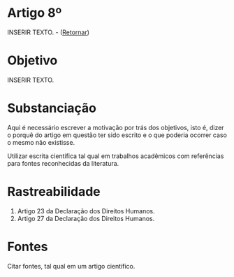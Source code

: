 # Artigo 8º

INSERIR TEXTO. - ([Retornar](DireitosDoIndividuo.md))

# Objetivo
INSERIR TEXTO.

# Substanciação
Aqui é necessário escrever a motivação por trás dos objetivos, isto é, dizer o porquê do artigo em questão ter sido escrito e o que poderia ocorrer caso o mesmo não existisse.

Utilizar escrita científica tal qual em trabalhos acadêmicos com referências para fontes reconhecidas da literatura.

# Rastreabilidade
1. Artigo 23 da Declaração dos Direitos Humanos.
2. Artigo 27 da Declaração dos Direitos Humanos.

# Fontes
Citar fontes, tal qual em um artigo científico.
